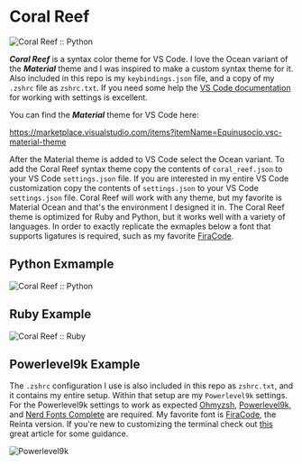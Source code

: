 # Coral Reef
![Coral Reef :: Python](https://i.imgur.com/gOM1hR5.png)

**_Coral Reef_** is a syntax color theme for VS Code. I love the Ocean variant of the **_Material_** theme and I was inspired to make a custom syntax theme for it. Also included in this repo is my `keybindings.json` file, and a copy of my `.zshrc` file as `zshrc.txt`. If you need some help the [VS Code documentation](https://vscode.readthedocs.io/en/latest/getstarted/settings/) for working with settings is excellent.

You can find the **_Material_** theme for VS Code here:

https://marketplace.visualstudio.com/items?itemName=Equinusocio.vsc-material-theme

After the Material theme is added to VS Code select the Ocean variant. To add the Coral Reef syntax theme copy the contents of `coral_reef.json` to your VS Code `settings.json` file. If you are interested in my entire VS Code customization copy the contents of `settings.json` to your VS Code `settings.json` file. Coral Reef will work with any theme, but my favorite is Material Ocean and that's the environment I designed it in. The Coral Reef theme is optimized for Ruby and Python, but it works well with a variety of languages. In order to exactly replicate the exmaples below a font that supports ligatures is required, such as my favorite [FiraCode](https://github.com/ryanoasis/nerd-fonts/tree/master/patched-fonts/FiraCode).

## Python Exmample

![Coral Reef :: Python](https://i.imgur.com/3XOg1Wq.png)


## Ruby Example

![Coral Reef :: Ruby](https://i.imgur.com/ofRkIHf.png)

## Powerlevel9k Example

The `.zshrc` configuration I use is also included in this repo as `zshrc.txt`, and it contains my entire setup. Within that setup are my `Powerlevel9k` settings. For the Powerlevel9k settings to work as expected [Ohmyzsh](https://ohmyz.sh/), [Powerlevel9k](https://github.com/Powerlevel9k/powerlevel9k), and [Nerd Fonts Complete](https://github.com/ryanoasis/nerd-fonts) are required. My favorite font is [FiraCode](https://github.com/ryanoasis/nerd-fonts/tree/master/patched-fonts/FiraCode), the Reinta version. If you're new to customizing the terminal check out [this](https://www.freecodecamp.org/news/how-to-configure-your-macos-terminal-with-zsh-like-a-pro-c0ab3f3c1156/) great article for some guidance.

![Powerlevel9k](https://i.imgur.com/2ic4bDU.png)
